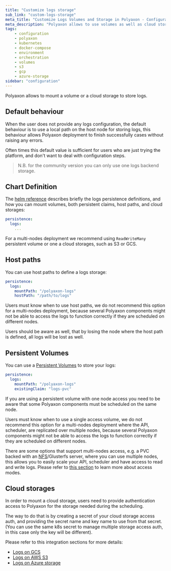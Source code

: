 ```yaml
---
title: "Customize logs storage"
sub_link: "custom-logs-storage"
meta_title: "Customize Logs Volumes and Storage in Polyaxon - Configuration"
meta_description: "Polyaxon allows to use volumes as well as cloud storages for storing logs."
tags:
    - configuration
    - polyaxon
    - kubernetes
    - docker-compose
    - environment
    - orchestration
    - volumes
    - s3
    - gcp
    - azure-storage
sidebar: "configuration"
---
```


Polyaxon allows to mount a volume or a cloud storage to store logs.

## Default behaviour

When the user does not provide any logs configuration, the default behaviour is to use a local path on the host node for storing logs, 
this behaviour allows Polyaxon deployment to finish successfully cases without raising any errors.

Often times this default value is sufficient for users who are just trying the platform, and don't want to deal with configuration steps.

> N.B. for the community version you can only use one logs backend storage.

## Chart Definition

The [helm reference](/references/polyaxon-helm-reference/#persistence) describes briefly the logs persistence definitions,
and how you can mount volumes, both persistent claims, host paths, and cloud storages:


```yaml
persistence:
  logs:
    ...
```

For a multi-nodes deployment we recommend using `ReadWriteMany` persistent volume or one a cloud storages, such as S3 or GCS.

## Host paths

You can use host paths to define a logs storage:

```yaml
persistence:
  logs:
    mountPath: "/polyaxon-logs"
    hostPath: "/path/to/logs"
```

Users must know when to use host paths, we do not recommend this option for a multi-nodes deployment, 
because several Polyaxon components might not be able to access the logs to function correctly if they are scheduled on different nodes.

Users should be aware as well, that by losing the node where the host path is defined, all logs will be lost as well.

## Persistent Volumes

You can use a [Persistent Volumes](https://kubernetes.io/docs/concepts/storage/persistent-volumes/) to store your logs:

```yaml
persistence:
  logs:
    mountPath: "/polyaxon-logs"
    existingClaim: "logs-pvc"
```

If you are using a persistent volume with one node access you need to be aware that some Polyaxon components must be scheduled on the same node.

Users must know when to use a single access volume, we do not recommend this option for a multi-nodes deployment where the API, scheduler, are replicated over multiple nodes, 
because several Polyaxon components might not be able to access the logs to function correctly if they are scheduled on different nodes.

There are some options that support multi-nodes access, e.g. a PVC backed with an [NFS](/integrations/logs-on-nfs/)/Glusterfs server, 
where you can use multiple nodes, this allows you to easily scale your API, scheduler and have access to read and write logs. 
Please refer to [this section](https://kubernetes.io/docs/concepts/storage/persistent-volumes/#access-modes) to learn more about access modes.

## Cloud storages

In order to mount a cloud storage, 
users need to provide authentication access to Polyaxon for the storage needed during the scheduling.

The way to do that is by creating a secret of your cloud storage access auth, 
and providing the secret name and key name to use from that secret. 
(You can use the same k8s secret to manage multiple storage access auth, in this case only the key will be different).

Please refer to this integration sections for more details:

 * [Logs on GCS](/integrations/logs-on-gcs/)
 * [Logs on AWS S3](/integrations/logs-on-s3/)
 * [Logs on Azure storage](/integrations/logs-on-azure/)
